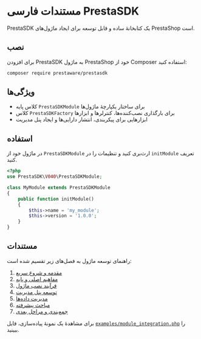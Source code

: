 # مستندات فارسی PrestaSDK

PrestaSDK یک کتابخانهٔ ساده و قابل توسعه برای ایجاد ماژول‌های PrestaShop است.

## نصب
برای افزودن PrestaSDK به ماژول PrestaShop خود از Composer استفاده کنید:

```bash
composer require prestaware/prestasdk
```

## ویژگی‌ها
- کلاس پایه `PrestaSDKModule` برای ساختار یکپارچهٔ ماژول‌ها
- کلاس `PrestaSDKFactory` برای بارگذاری نصب‌کننده‌ها، کنترلرها و ابزارها
- ابزارهایی برای پیکربندی، انتشار دارایی‌ها و ایجاد پنل مدیریت

## استفاده
در ماژول خود از `PrestaSDKModule` ارث‌بری کنید و تنظیمات را در `initModule` تعریف کنید.

```php
<?php
use PrestaSDK\V040\PrestaSDKModule;

class MyModule extends PrestaSDKModule
{
    public function initModule()
    {
        $this->name = 'my_module';
        $this->version = '1.0.0';
    }
}
```

## مستندات
راهنمای توسعه ماژول به فصل‌های زیر تقسیم شده است:

1. [مقدمه و شروع سریع](01_introduction_quick_start.md)
2. [مفاهیم اصلی و پایه](02_core_concepts.md)
3. [فرآیند نصب ماژول](03_module_installation.md)
4. [توسعه پنل مدیریت](04_admin_panel_development.md)
5. [مدیریت داده‌ها](05_data_management.md)
6. [مباحث پیشرفته](06_advanced_topics.md)
7. [جمع‌بندی و مراحل بعدی](07_conclusion.md)

برای مشاهدهٔ یک نمونهٔ پیاده‌سازی، فایل [`examples/module_integration.php`](../../examples/module_integration.php) را ببینید.

